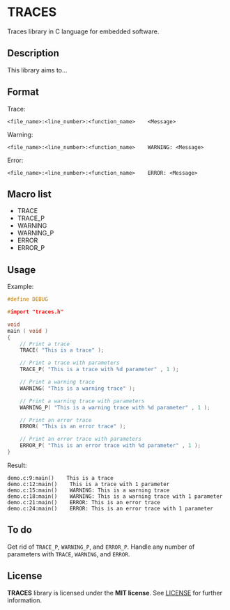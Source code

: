 # TRACES
Traces library in C language for embedded software.


## Description

This library aims to...


## Format

Trace:
```
<file_name>:<line_number>:<function_name>    <Message>
```

Warning:
```
<file_name>:<line_number>:<function_name>    WARNING: <Message>
```

Error:
```
<file_name>:<line_number>:<function_name>    ERROR: <Message>
```

## Macro list

* TRACE
* TRACE_P
* WARNING
* WARNING_P
* ERROR
* ERROR_P


## Usage

Example:
```c
#define DEBUG

#import "traces.h"

void
main ( void )
{
    // Print a trace
    TRACE( "This is a trace" );

    // Print a trace with parameters
    TRACE_P( "This is a trace with %d parameter" , 1 );

    // Print a warning trace
    WARNING( "This is a warning trace" );

    // Print a warning trace with parameters
    WARNING_P( "This is a warning trace with %d parameter" , 1 );

    // Print an error trace
    ERROR( "This is an error trace" );

    // Print an error trace with parameters
    ERROR_P( "This is an error trace with %d parameter" , 1 );
}
```

Result:
```
demo.c:9:main()    This is a trace
demo.c:12:main()    This is a trace with 1 parameter
demo.c:15:main()    WARNING: This is a warning trace
demo.c:18:main()    WARNING: This is a warning trace with 1 parameter
demo.c:21:main()    ERROR: This is an error trace
demo.c:24:main()    ERROR: This is an error trace with 1 parameter
```


## To do

Get rid of `TRACE_P`, `WARNING_P`, and `ERROR_P`. Handle any number of parameters with `TRACE`, `WARNING`, and `ERROR`.


## License

**TRACES** library is licensed under the **MIT license**. See [LICENSE](LICENSE) for further information.
